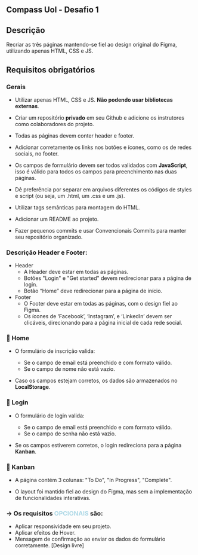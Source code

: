 ## Compass Uol - Desafio 1

## Descrição

Recriar as três páginas mantendo-se fiel ao design original do Figma, utilizando apenas HTML, CSS e JS.

## Requisitos obrigatórios

### Gerais

- Utilizar apenas HTML, CSS e JS. **Não podendo usar bibliotecas externas**.

- Criar um repositório **privado** em seu Github e adicione os instrutores como colaboradores do projeto.

- Todas as páginas devem conter header e footer.

- Adicionar corretamente os links nos botões e ícones, como os de redes sociais, no footer.

- Os campos de formulário devem ser todos validados com **JavaScript**, isso é válido para todos os campos para preenchimento nas duas páginas.

- Dê preferência por separar em arquivos diferentes os códigos de styles e script (ou seja, um .html, um .css e um .js).

- Utilizar tags semânticas para montagem do HTML.

- Adicionar um README ao projeto.

- Fazer pequenos commits e usar Convencionais Commits para manter seu repositório organizado.

### Descrição Header e Footer:

- Header
    - A Header deve estar em todas as páginas.
    - Botões "Login" e "Get started" devem redirecionar para a página de login.
    - Botão “Home” deve redirecionar para a página de início.
- Footer
    - O Footer deve estar em todas as páginas, com o design fiel ao Figma.
    - Os ícones de ‘Facebook’, ‘Instagram’, e ‘LinkedIn’ devem ser clicáveis, direcionando para a página inicial de cada rede social.


### 🔶 Home

- O formulário de inscrição valida:
  - Se o campo de email está preenchido e com formato válido.
  - Se o campo de nome não está vazio.

- Caso os campos estejam corretos, os dados são armazenados no **LocalStorage**.


### 🔶 Login

- O formulário de login valida:
  - Se o campo de email está preenchido e com formato válido.
  - Se o campo de senha não está vazio.

- Se os campos estiverem corretos, o login redireciona para a página **Kanban**.


### 🔶 Kanban

- A página contém 3 colunas: "To Do", "In Progress", "Complete".

- O layout foi mantido fiel ao design do Figma, mas sem a implementação de funcionalidades interativas.


### → Os requisitos <span style="color: lightblue;">**OPCIONAIS**</span> são:

- Aplicar responsividade em seu projeto.
- Aplicar efeitos de Hover.
- Mensagem de confirmação ao enviar os dados do formulário corretamente. [Design livre]